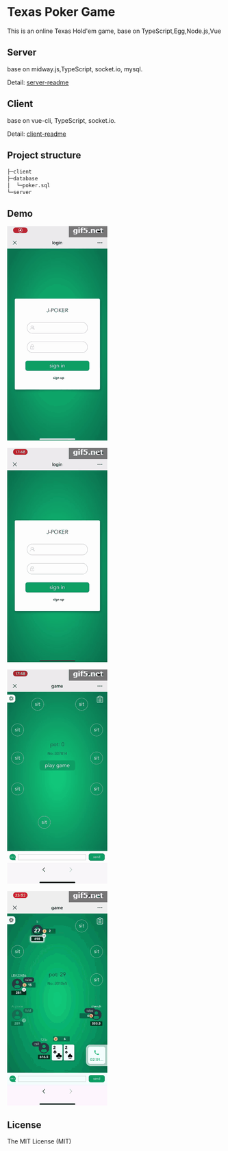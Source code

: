 # Texas Poker Game

This is an online Texas Hold'em game, base on TypeScript,Egg,Node.js,Vue

## Server

base on midway.js,TypeScript, socket.io, mysql.

Detail: [server-readme](./server/README.md)

## Client

base on vue-cli, TypeScript, socket.io.

Detail: [client-readme](./client/README.md)

## Project structure

``` plain
├─client
├─database
│  └─poker.sql
└─server
```

## Demo

![demo1](./images/demo1.gif)

![demo2](./images/demo2.gif)

![demo3](./images/demo3.gif)

![demo4](./images/demo4.gif)

## License

The MIT License (MIT)
